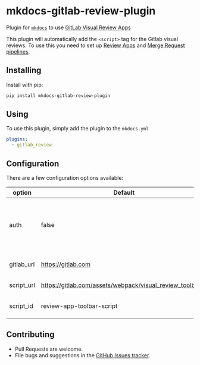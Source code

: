 # mkdocs-gitlab-review-plugin

Plugin for [`mkdocs`](https://www.mkdocs.org/) to
use [GitLab Visual Review Apps](https://docs.gitlab.com/ee/ci/review_apps/#visual-reviews)

This plugin will automatically add the `<script>` tag for the Gitlab visual reviews. To use this you need to set up [Review Apps](https://docs.gitlab.com/ee/ci/review_apps/)
and [Merge Request pipelines](https://docs.gitlab.com/ee/ci/merge_request_pipelines/#pipelines-for-merge-requests).

## Installing

Install with pip:

```bash
pip install mkdocs-gitlab-review-plugin
```

## Using

To use this plugin, simply add the plugin to the `mkdocs.yml`

```yaml
plugins:
  - gitlab_review
```

## Configuration

There are a few configuration options available:

|option|Default|Description|
|---|---|---|
|auth|false|A boolean to enable the Gitlab auth see [Authentication for Visual Reviews](https://docs.gitlab.com/ee/ci/review_apps/#authentication-for-visual-reviews)|
|gitlab_url|https://gitlab.com| The url for the GitLab instance.|
|script_url|https://gitlab.com/assets/webpack/visual_review_toolbar.js|The url for the script to use|
|script_id|review-app-toolbar-script|The id in the HTML for the `<script>` tag.|

## Contributing

- Pull Requests are welcome.
- File bugs and suggestions in the [GitHub Issues tracker](https://github.com/intergral/mkdocs-gitlab-review-plugin/issues).

